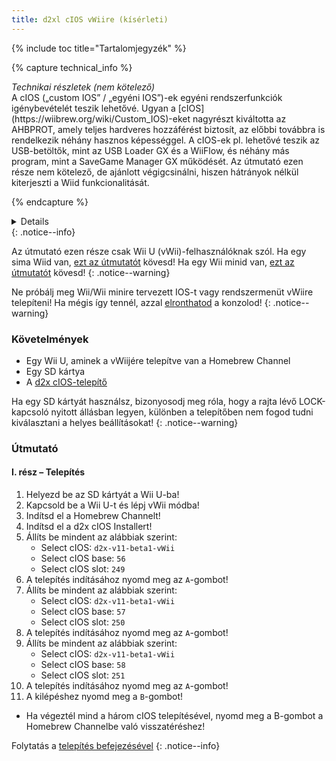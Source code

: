 ```yaml
---
title: d2xl cIOS vWiire (kísérleti)
---
```


{% include toc title="Tartalomjegyzék" %}

{% capture technical_info %}

<summary><em>Technikai részletek (nem kötelező)</em></summary>
A cIOS („custom IOS” / „egyéni IOS”)-ek egyéni rendszerfunkciók igénybevételét teszik lehetővé. Ugyan a [cIOS](https://wiibrew.org/wiki/Custom_IOS)-eket nagyrészt kiváltotta az AHBPROT, amely teljes hardveres hozzáférést biztosít, az előbbi továbbra is rendelkezik néhány hasznos képességgel. A cIOS-ek pl. lehetővé teszik az USB-betöltők, mint az USB Loader GX és a WiiFlow, és néhány más program, mint a SaveGame Manager GX működését. Az útmutató ezen része nem kötelező, de ajánlott végigcsinálni, hiszen hátrányok nélkül kiterjeszti a Wiid funkcionalitását.

{% endcapture %}

<details>{{ technical_info | markdownify }}</details>
{: .notice--info}

Az útmutató ezen része csak Wii U (vWii)-felhasználóknak szól. Ha egy sima Wiid van, [ezt az útmutatót](cios) kövesd! Ha egy Wii minid van, [ezt az útmutatót](cios-mini) kövesd!
{: .notice--warning}

Ne próbálj meg Wii/Wii minire tervezett IOS-t vagy rendszermenüt vWiire telepíteni! Ha mégis így tennél, azzal [elronthatod](bricks#ios-brick) a konzolod!
{: .notice--warning}

### Követelmények

- Egy Wii U, aminek a vWiijére telepítve van a Homebrew Channel
- Egy SD kártya
- A [d2x cIOS-telepítő](/assets/files/d2x_cIOS_Installer-vWii.zip)

Ha egy SD kártyát használsz, bizonyosodj meg róla, hogy a rajta lévő LOCK-kapcsoló nyitott állásban legyen, különben a telepítőben nem fogod tudni kiválasztani a helyes beállításokat!
{: .notice--warning}

### Útmutató

#### I. rész – Telepítés

1. Helyezd be az SD kártyát a Wii U-ba!
2. Kapcsold be a Wii U-t és lépj vWii módba!
3. Indítsd el a Homebrew Channelt!
4. Indítsd el a d2x cIOS Installert!
5. Állíts be mindent az alábbiak szerint:
   - Select cIOS: `d2x-v11-beta1-vWii`
   - Select cIOS base: `56`
   - Select cIOS slot: `249`
6. A telepítés indításához nyomd meg az `A`-gombot!
7. Állíts be mindent az alábbiak szerint:
   - Select cIOS: `d2x-v11-beta1-vWii`
   - Select cIOS base: `57`
   - Select cIOS slot: `250`
8. A telepítés indításához nyomd meg az `A`-gombot!
9. Állíts be mindent az alábbiak szerint:
   - Select cIOS: `d2x-v11-beta1-vWii`
   - Select cIOS base: `58`
   - Select cIOS slot: `251`
10. A telepítés indításához nyomd meg az `A`-gombot!
11. A kilépéshez nyomd meg a `B`-gombot!

- Ha végeztél mind a három cIOS telepítésével, nyomd meg a B-gombot a Homebrew Channelbe való visszatéréshez!

Folytatás a [telepítés befejezésével](vwii-finalizing-setup)
{: .notice--info}
